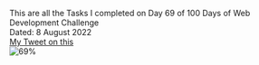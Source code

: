 This are all the Tasks I completed on Day 69 of 100 Days of Web Development Challenge<br>
Dated: 8 August 2022<br>
[My Tweet on this](#)<br>
![69%](https://progress-bar.dev/69)<br>
